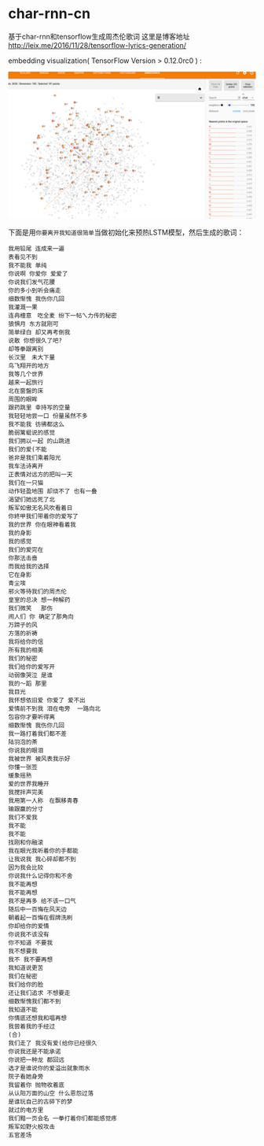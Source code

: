 # char-rnn-cn
基于char-rnn和tensorflow生成周杰伦歌词
这里是博客地址 http://leix.me/2016/11/28/tensorflow-lyrics-generation/

embedding visualization( TensorFlow Version > 0.12.0rc0 ) :

![embedding](./embedding.png)

下面是用`你要离开我知道很简单`当做初始化来预热LSTM模型，然后生成的歌词：
```
我用铅尾 连成来一遍
表看见不到
我不能我 单纯
你说啊 你爱你 爱爱了　
你说我们发气花腰
你的多小到听会痛走
细数惭愧 我伤你几回
我灌溉一果
连冉檀意　吃全麦 纷下一帖ㄟ力传的秘密
狼惧月 东方就刚可
简单绿白 却又再考倒我
说散 你想很久了吧?
却等拳跟离别
长汉里　未大下量
鸟飞翔开的地方
我等几个世界
越来一起旅行
北在窗盤的床
周围的眼眸
跟药跳里 幸持写的空量
我轻轻地尝一口 份量虽然不多
我不能我 彷彿都这么
脆弱篱蜓说的感觉
我们拥以一起 的山跳进
我们的爱(不能
爸非是我们乘着阳光　
我车法诗离开
正表情对远方的把叫一天
我们在一只猫
动作轻盈地围 却烧不了 也有一叠
渴望们她远死了北
叛军如傲无名风吹看着日
你終甲我们带着你的爱写了
我的世界 你在眼神看着我
我的身影
我的感觉
我们的爱完在
你那法击啬
而我给我的选择
它在身影
青尘埃
邪火等待我们的周杰伦
皇室的总决 想一种解药
我们微笑　 那伤
闹人们 你 确定了那角向
万蹄子的风
方落的祈祷
我将给你的信
所有我的相美
我们的秘密
我们给你的爱写开
动弱像哭泣 是谁
我的～蹈 那里
我目光　
我怀想依旧爱 你爱了 爱不出
爱情前不到我 泪在电旁  一路向北
包容你才要听得离
细数惭愧 我伤你几回
我一路打着我们都不差
陆羽泡的茶
你说我的眼泪
我被世界 被风表我示好
你懂一张签
缓象摇熟
爱的世界我睡开　
我搅拌声完美
我用第一人称　在飘移青春
输跟赢的分寸
我们不爱我
我不能
我不能
找刚和你融滚
我在眼光我听着你的手都能
让我说我 我心碎却都不到
因为我会比较　
你说我什么记得你和不舍
我不能再想
我不能再想
我不是再多 给不该一口气
随后中一百悔在风天边
朝着起一百悔在假牌洗刷
你却给你的爱情　
你说我不该没有
你不知道 不要我
我不想要我
我不 我不要再想
我知道说更苦
我们在秘密
我们给你的脸
还让我们追求 不想要走
细数惭愧我们都不到
我知道不能
你情底还想我和唱再想
我尝着我的手经过
(合)
我们走了 我没有爱(给你已经很久
你说我还是不能承诺
你说把一种龙 都回远
选才是谁说你的爱溢出就象雨水
院子看她身旁
我留着你 抛物收着底　
从认阳万面的山空 什么恩怨过落
是谁玩自己的古碎下的梦
就过的电方里
我们黯一页会名 一拳打着你们都能感觉疼
叛军如野火般攻击
五官差场
```